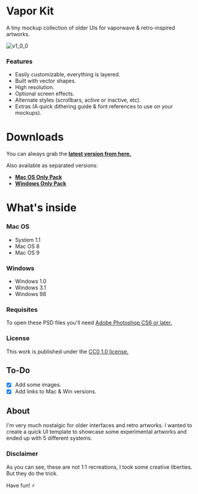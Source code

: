 # Vapor Kit
A tiny mockup collection of older UIs for vaporwave & retro-inspired artworks.

![v1_0_0](https://user-images.githubusercontent.com/65929821/139722992-2a803583-bc42-43d6-b0cb-174df0549d70.png)

### Features
- Easily customizable, everything is layered.
- Built with vector shapes.
- High resolution.
- Optional screen effects.
- Alternate styles (scrollbars, active or inactive, etc).
- Extras (A quick dithering guide & font references to use on your mockups).

# Downloads
You can always grab the **[latest version from here.](https://github.com/darriagada/Vapor-Kit/releases/latest)**

Also available as separated versions:

- **[Mac OS Only Pack](https://github.com/darriagada/Vapor-Kit/releases/download/v1.0.0/Vapor_Mac.zip)**
- **[Windows Only Pack](https://github.com/darriagada/Vapor-Kit/releases/download/v1.0.0/Vapor_Win.zip)**

# What's inside
### Mac OS
- System 1.1
- Mac OS 8
- Mac OS 9

### Windows
- Windows 1.0
- Windows 3.1
- Windows 98


### Requisites

To open these PSD files you'll need [Adobe Photoshop CS6 or later.](https://www.adobe.com/products/photoshop.html)

### License
This work is published under the [CC0 1.0 license.](https://creativecommons.org/publicdomain/zero/1.0/)

## To-Do
- [x] Add some images. 
- [x] Add links to Mac & Win versions.

## About
I'm very much nostalgic for older interfaces and retro artworks. I wanted to create a quick UI template to showcase some experimental artworks and ended up with 5 different systems.

### Disclaimer
As you can see, these are not 1:1 recreations, I took some creative liberties. But they do the trick.

Have fun! ⚡️
